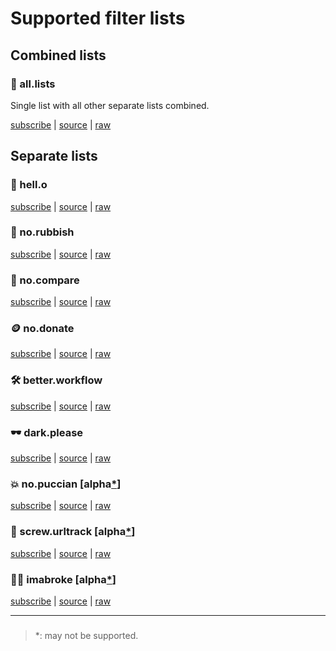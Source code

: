 # Supported filter lists

## Combined lists

### 💐 all.lists

Single list with all other separate lists combined.

[subscribe][all-lists-subscribe] | [source][all-lists-source] | [raw][all-lists-raw]

[all-lists-subscribe]: abp:subscribe?location=https://raw.githubusercontent.com/slavaleleka/webweb/master/dist/say/all.lists&title=say/all.lists
[all-lists-source]: https://github.com/slavaleleka/webweb/tree/master/say/dir.all.lists
[all-lists-raw]: https://raw.githubusercontent.com/slavaleleka/webweb/master/dist/say/all.lists

## Separate lists

### 🐣 hell.o

[subscribe][hell-o-subscribe] | [source][hell-o-source] | [raw][hell-o-raw]

[hell-o-subscribe]: abp:subscribe?location=https://raw.githubusercontent.com/slavaleleka/webweb/master/dist/say/hell.o&title=say/hell.o
[hell-o-source]: https://github.com/slavaleleka/webweb/tree/master/say/dir.hell.o
[hell-o-raw]: https://raw.githubusercontent.com/slavaleleka/webweb/master/dist/say/hell.o


### 🎩 no.rubbish

[subscribe][no-rubbish-subscribe] | [source][no-rubbish-source] | [raw][no-rubbish-raw]

[no-rubbish-subscribe]: abp:subscribe?location=https://raw.githubusercontent.com/slavaleleka/webweb/master/say/no.rubbish&title=/say/no.rubbish
[no-rubbish-source]: https://github.com/slavaleleka/webweb/blob/master/say/no.rubbish
[no-rubbish-raw]: https://raw.githubusercontent.com/slavaleleka/webweb/master/say/no.rubbish


### 🧮 no.compare

[subscribe][no-compare-subscribe] | [source][no-compare-source] | [raw][no-compare-raw]

[no-compare-subscribe]: abp:subscribe?location=https://raw.githubusercontent.com/slavaleleka/webweb/master/say/no.compare&title=/say/no.compare
[no-compare-source]: https://github.com/slavaleleka/webweb/blob/master/say/no.compare
[no-compare-raw]: https://raw.githubusercontent.com/slavaleleka/webweb/master/say/no.compare


### 🪙 no.donate

[subscribe][no-donate-subscribe] | [source][no-donate-source] | [raw][no-donate-raw]

[no-donate-subscribe]: abp:subscribe?location=https://raw.githubusercontent.com/slavaleleka/webweb/master/say/no.donate&title=/say/no.donate
[no-donate-source]: https://github.com/slavaleleka/webweb/blob/master/say/no.donate
[no-donate-raw]: https://raw.githubusercontent.com/slavaleleka/webweb/master/say/no.donate


### 🛠️ better.workflow

[subscribe][better-workflow-subscribe] | [source][better-workflow-source] | [raw][better-workflow-raw]

[better-workflow-subscribe]: abp:subscribe?location=https://raw.githubusercontent.com/slavaleleka/webweb/master/dist/say/better.workflow&title=say/better.workflow
[better-workflow-source]: https://github.com/slavaleleka/webweb/blob/master/say/dir.better.workflow
[better-workflow-raw]: https://raw.githubusercontent.com/slavaleleka/webweb/master/dist/say/better.workflow


### 🕶 dark.please

[subscribe][dark-please-subscribe] | [source][dark-please-source] | [raw][dark-please-raw]

[dark-please-subscribe]: abp:subscribe?location=https://raw.githubusercontent.com/slavaleleka/webweb/master/dist/say/dark.please&title=say/dark.please
[dark-please-source]: https://github.com/slavaleleka/webweb/blob/master/say/dir.dark.please
[dark-please-raw]: https://raw.githubusercontent.com/slavaleleka/webweb/master/dist/say/dark.please

### 💥 no.puccian [alpha[*]]

[subscribe][no-puccian-subscribe] | [source][no-puccian-source] | [raw][no-puccian-raw]

[no-puccian-subscribe]: abp:subscribe?location=https://raw.githubusercontent.com/slavaleleka/webweb/master/dist/say/no.puccian&title=say/no.puccian
[no-puccian-source]: https://github.com/slavaleleka/webweb/blob/master/say/no.puccian
[no-puccian-raw]: https://raw.githubusercontent.com/slavaleleka/webweb/master/dist/say/no.puccian

### 🧽 screw.urltrack [alpha[*]]

[subscribe][screw-urltrack-subscribe] | [source][screw-urltrack-source] | [raw][screw-urltrack-raw]

[screw-urltrack-subscribe]: abp:subscribe?location=https://raw.githubusercontent.com/slavaleleka/webweb/master/say/screw.urltrack&title=/say/screw.urltrack
[screw-urltrack-source]: https://github.com/slavaleleka/webweb/blob/master/say/screw.urltrack
[screw-urltrack-raw]: https://raw.githubusercontent.com/slavaleleka/webweb/master/say/screw.urltrack


### 🏴‍☠️ imabroke [alpha[*]]

[subscribe][imabroke-subscribe] | [source][imabroke-source] | [raw][imabroke-raw]

[imabroke-subscribe]: abp:subscribe?location=https://raw.githubusercontent.com/slavaleleka/webweb/master/say/imabroke&title=/say/imabroke
[imabroke-source]: https://github.com/slavaleleka/webweb/blob/master/say/imabroke
[imabroke-raw]: https://raw.githubusercontent.com/slavaleleka/webweb/master/say/imabroke

* * *

### <a name="asterisk-one"></a>

> \*: may not be supported.

[*]: #asterisk-one "may not be supported"


<!-- <h3>once for all:</h3> -->

<!-- <a href="https://subscribe.adblockplus.org?location=https://raw.githubusercontent.com/slavaleleka/webweb/master/say/all.lists">💐 all.lists</a> -->

<!-- <h3>one by one:</h3> -->
